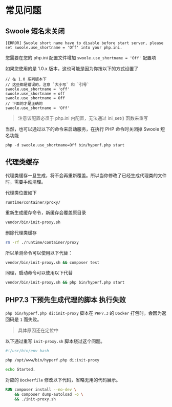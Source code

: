 # 常见问题

## Swoole 短名未关闭

```
[ERROR] Swoole short name have to disable before start server, please set swoole.use_shortname = 'Off' into your php.ini.
```

您需要在您的 php.ini 配置文件增加 `swoole.use_shortname = 'Off'` 配置项

如果您使用的是 1.0.x 版本，这也可能是因为你按以下的方式设置了

```
// 在 1.0 系列版本下
// 这些都是错误的，注意 `大小写` 和 `引号`
swoole.use_shortname = 'off'
swoole.use_shortname = off
swoole.use_shortname = Off
// 下面的才是正确的
swoole.use_shortname = 'Off'
```

> 注意该配置必须于 php.ini 内配置，无法通过 ini_set() 函数来重写

当然，也可以通过以下的命令来启动服务，在执行 PHP 命令时关闭掉 Swoole 短名功能

```
php -d swoole.use_shortname=Off bin/hyperf.php start
```

## 代理类缓存

代理类缓存一旦生成，将不会再重新覆盖。所以当你修改了已经生成代理类的文件时，需要手动清理。

代理类位置如下

```
runtime/container/proxy/
```

重新生成缓存命令，新缓存会覆盖原目录

```bash
vendor/bin/init-proxy.sh
```

删除代理类缓存

```bash
rm -rf ./runtime/container/proxy
```

所以单测命令可以使用以下代替：

```bash
vendor/bin/init-proxy.sh && composer test
```

同理，启动命令可以使用以下代替

```bash
vendor/bin/init-proxy.sh && php bin/hyperf.php start
```

## PHP7.3 下预先生成代理的脚本 执行失败

`php bin/hyperf.php di:init-proxy` 脚本在 `PHP7.3` 的 `Docker` 打包时，会因为返回码是 `1` 而失败。

> 具体原因还在定位中

以下通过重写 `init-proxy.sh` 脚本绕过这个问题。

```bash
#!/usr/bin/env bash

php /opt/www/bin/hyperf.php di:init-proxy

echo Started.
```

对应的 `Dockerfile` 修改以下代码，省略无用的代码展示。

```dockerfile
RUN composer install --no-dev \
    && composer dump-autoload -o \
    && ./init-proxy.sh
```
